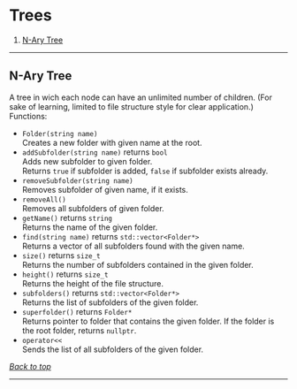 # Trees

1. [N-Ary Tree](#n-ary-tree)

***

## N-Ary Tree

A tree in wich each node can have an unlimited number of children. (For sake of
learning, limited to file structure style for clear application.)  
Functions:

* `Folder(string name)`  
  Creates a new folder with given name at the root.
* `addSubfolder(string name)` returns `bool`  
  Adds new subfolder to given folder.  
  Returns `true` if subfolder is added, `false` if subfolder exists already.
* `removeSubfolder(string name)`  
  Removes subfolder of given name, if it exists.
* `removeAll()`  
  Removes all subfolders of given folder.
* `getName()` returns `string`  
  Returns the name of the given folder.
* `find(string name)` returns `std::vector<Folder*>`  
  Returns a vector of all subfolders found with the given name.
* `size()` returns `size_t`  
  Returns the number of subfolders contained in the given folder.
* `height()` returns `size_t`  
  Returns the height of the file structure.
* `subfolders()` returns `std::vector<Folder*>`  
  Returns the list of subfolders of the given folder.
* `superfolder()` returns `Folder*`  
  Returns pointer to folder that contains the given folder. If the folder is the
  root folder, returns `nullptr`.
* `operator<<`  
  Sends the list of all subfolders of the given folder.

[*Back to top*](#trees)

***
